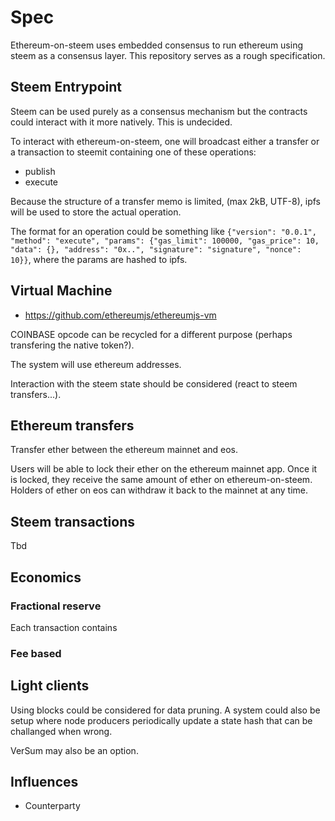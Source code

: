 # Spec
Ethereum-on-steem uses embedded consensus to run ethereum using steem as a consensus layer. This repository serves as a rough specification.

## Steem Entrypoint
Steem can be used purely as a consensus mechanism but the contracts could interact with it more natively. This is undecided.

To interact with ethereum-on-steem, one will broadcast either a transfer or a transaction to steemit containing one of these operations:
- publish
- execute

Because the structure of a transfer memo is limited, (max 2kB, UTF-8), ipfs will be used to store the actual operation. 

The format for an operation could be something like `{"version": "0.0.1", "method": "execute", "params": {"gas_limit": 100000, "gas_price": 10, "data": {}, "address": "0x..", "signature": "signature", "nonce": 10}}`, where the params are hashed to ipfs.

## Virtual Machine
* https://github.com/ethereumjs/ethereumjs-vm

COINBASE opcode can be recycled for a different purpose (perhaps transfering the native token?).

The system will use ethereum addresses.

Interaction with the steem state should be considered (react to steem transfers...).

## Ethereum transfers
Transfer ether between the ethereum mainnet and eos.

Users will be able to lock their ether on the ethereum mainnet app. Once it is locked, they receive the same amount of ether on ethereum-on-steem. Holders of ether on eos can withdraw it back to the mainnet at any time.

## Steem transactions
Tbd

## Economics
### Fractional reserve
Each transaction contains 

### Fee based


## Light clients
Using blocks could be considered for data pruning. A system could also be setup where node producers periodically update a state hash that can be challanged when wrong.

VerSum may also be an option.


## Influences
* Counterparty

